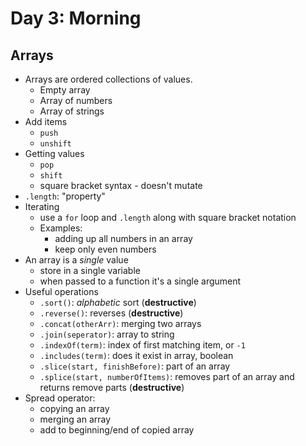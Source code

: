 # Day 3: Morning


## Arrays

- Arrays are ordered collections of values.
    - Empty array
    - Array of numbers
    - Array of strings
- Add items
    - `push`
    - `unshift`
- Getting values
    - `pop`
    - `shift`
    - square bracket syntax - doesn't mutate
- `.length`: "property"
- Iterating
    - use a `for` loop and `.length` along with square bracket notation
    - Examples:
        - adding up all numbers in an array
        - keep only even numbers
- An array is a *single* value
    - store in a single variable
    - when passed to a function it's a single argument
- Useful operations
    - `.sort()`: *alphabetic* sort (**destructive**)
    - `.reverse()`:  reverses (**destructive**)
    - `.concat(otherArr)`: merging two arrays
    - `.join(seperator)`: array to string
    - `.indexOf(term)`: index of first matching item, or `-1`
    - `.includes(term)`: does it exist in array, boolean
    - `.slice(start, finishBefore)`: part of an array
    - `.splice(start, numberOfItems)`: removes part of an array and returns remove parts (**destructive**)
- Spread operator:
    - copying an array
    - merging an array
    - add to beginning/end of copied array
